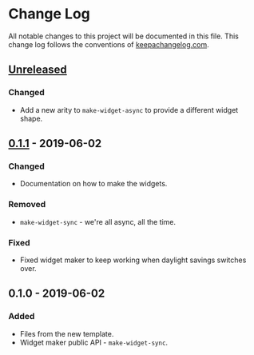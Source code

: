 # Change Log
All notable changes to this project will be documented in this file. This change log follows the conventions of [keepachangelog.com](http://keepachangelog.com/).

## [Unreleased]
### Changed
- Add a new arity to `make-widget-async` to provide a different widget shape.

## [0.1.1] - 2019-06-02
### Changed
- Documentation on how to make the widgets.

### Removed
- `make-widget-sync` - we're all async, all the time.

### Fixed
- Fixed widget maker to keep working when daylight savings switches over.

## 0.1.0 - 2019-06-02
### Added
- Files from the new template.
- Widget maker public API - `make-widget-sync`.

[Unreleased]: https://github.com/your-name/playground/compare/0.1.1...HEAD
[0.1.1]: https://github.com/your-name/playground/compare/0.1.0...0.1.1
